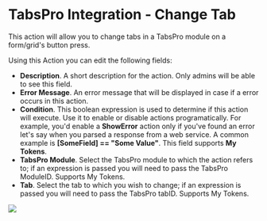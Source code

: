 # TabsPro Integration - Change Tab

This action will allow you to change tabs in a TabsPro module on a form/grid's button press.

Using this Action you can edit the following fields:

* **Description**. A short description for the action. Only admins will be able to see this field.
* **Error Message**. An error message that will be displayed in case if a error occurs in this action.
* **Condition**. This boolean expression is used to determine if this action will execute. Use it to enable or disable actions programatically. For example, you'd enable a **ShowError** action only if you've found an error let's say when you parsed a response from a web service. A common example is **\[SomeField\] == "Some Value"**. This field supports **My Tokens**. 
* **TabsPro Module**. Select the TabsPro module to which the action refers to; if an expression is passed you will need to pass the TabsPro ModuleID. Supports My Tokens.
* **Tab**.  Select the tab to which you wish to change; if an expression is passed you will need to pass the TabsPro tabID. Supports My Tokens.

![](http://static.dnnsharp.com/documentation/change_tab.png)



